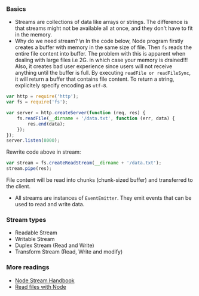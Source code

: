 ### Basics
* Streams are collections of data like arrays or strings. The difference is that streams might not be available all at once, and they don't have to fit in the memory.
* Why do we need stream? \n
In the code below, Node program firstly creates a buffer with memory in the same size of file. Then `fs` reads the entire file content into buffer. The problem with this is apparent when dealing with large files i.e 2G. in which case your memory is drained!!! Also, it creates bad user experience since users will not receive anything until the buffer is full. By executing `readFile or readFileSync`, it will return a buffer that contains file content. To return a string, explicitely specify encoding as `utf-8`.
```js
var http = require('http');
var fs = require('fs');

var server = http.createServer(function (req, res) {
    fs.readFile(__dirname + '/data.txt', function (err, data) {
        res.end(data);
    });
});
server.listen(8000);
```
Rewrite code above in stream:
```js
var stream = fs.createReadStream(__dirname + '/data.txt');
stream.pipe(res);
```
File content will be read into chunks (chunk-sized buffer) and transferred to the client.
* All streams are instances of `EventEmitter`. They emit events that can be used to read and write data.

### Stream types
* Readable Stream
* Writable Stream
* Duplex Stream (Read and Write)
* Transform Stream (Read, Write and modify)

### More readings 
* [Node Stream Handbook](https://github.com/substack/stream-handbook)
* [Read files with Node](http://stackabuse.com/read-files-with-node-js/)
